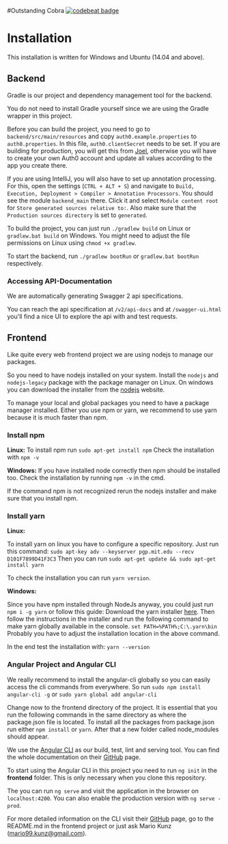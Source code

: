 #Outstanding Cobra
[![codebeat badge](https://codebeat.co/badges/d8dd9a81-a229-46e3-b5b2-d016ca70cfa4)](https://codebeat.co/projects/github-com-outcobra-outstanding-cobra)

# Installation

This installation is written for Windows and Ubuntu (14.04 and above).

## Backend

Gradle is our project and dependency management tool for the backend.

You do not need to install Gradle yourself since we are using the Gradle wrapper in this project.

Before you can build the project, you need to go to `backend/src/main/resources` and copy `auth0.example.properties` to `auth0.properties`.  In this file, `auth0.clientSecret` needs to be set. If you are building for production, you will get this from [Joel](https://github.com/jmesserli), otherwise you will have to create your own Auth0 account and update all values according to the app you create there.

If you are using IntelliJ, you will also have to set up annotation processing. For this, open the settings (`CTRL + ALT + S`) and navigate to `Build, Execution, Deployment > Compiler > Annotation Processors`. You should see the module `backend_main` there. Click it and select `Module content root` for `Store generated sources relative to:`. Also make sure that the `Production sources directory` is set to `generated`.

To build the project, you can just run `./gradlew build` on Linux or `gradlew.bat build` on Windows. You might need to adjust the file permissions on Linux using `chmod +x gradlew`.

To start the backend, run `./gradlew bootRun` or `gradlew.bat bootRun` respectively.

### Accessing API-Documentation

We are automatically generating Swagger 2 api specifications.

You can reach the api specification at `/v2/api-docs` and at `/swagger-ui.html` you'll find a nice UI to explore the api with and test requests.

## Frontend

Like quite every web frontend project we are using nodejs to manage our packages.

So you need to have nodejs installed on your system.
Install the `nodejs` and `nodejs-legacy` package with the package manager on Linux.
On windows you can download the installer from the [nodejs](https://nodejs.org/en/download/current/) website.

To manage your local and global packages you need to have a package manager installed.
Either you use npm or yarn, we recommend to use yarn because it is much faster than npm.

### Install npm

**Linux:**
To install npm run `sudo apt-get install npm`
Check the installation with `npm -v`

**Windows:**
If you have installed node correctly then npm should be installed too.
Check the installation by running `npm -v` in the cmd.

If the command npm is not recognized rerun the nodejs installer and make sure that you install npm.

### Install yarn

**Linux:**

To install yarn on linux you have to configure a specific repository.
Just run this command: `sudo apt-key adv --keyserver pgp.mit.edu --recv D101F7899D41F3C3`
Then you can run `sudo apt-get update && sudo apt-get install yarn`

To check the installation you can run `yarn version`.

**Windows:**

Since you have npm installed through NodeJs anyway, you could just run `npm i -g yarn` or follow this guide:
Download the yarn installer [here](https://yarnpkg.com/en/docs/install).
Then follow the instructions in the installer and run the following command to make yarn globally available in the console.
`set PATH=%PATH%;C:\.yarn\bin`
Probably you have to adjust the installation location in the above command.

In the end test the installation with: `yarn --version`

### Angular Project and Angular CLI

We really recommend to install the angular-cli globally so you can easily access the cli commands from everywhere.
So run `sudo npm install angular-cli -g` or `sudo yarn global add angular-cli`

Change now to the frontend directory of the project.
It is essential that you run the following commands in the same directory as where the package.json file is located.
To install all the packages from package.json run either `npm install` or `yarn`.
After that a new folder called node_modules should appear.

We use the [Angular CLI](cli.angular.io) as our build, test, lint and serving tool.
You can find the whole documentation on their [GitHub](https://github.com/angular/angular-cli) page.

To start using the Angular CLI in this project you need to run `ng init` in the **frontend** folder.
This is only necessary when you clone this repository.

The you can run `ng serve` and visit the application in the browser on `localhost:4200`.
You can also enable the production version with `ng serve -prod`.

For more detailed information on the CLI visit their [GitHub](https://github.com/angular/angular-cli) page, go to the README.md in the frontend project or just ask Mario Kunz (mario99.kunz@gmail.com).

